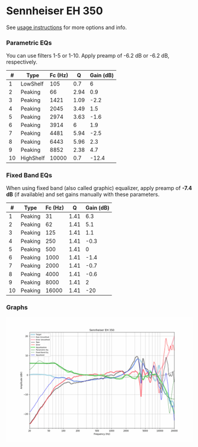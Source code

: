 # Sennheiser EH 350
See [usage instructions](https://github.com/jaakkopasanen/AutoEq#usage) for more options and info.

### Parametric EQs
You can use filters 1-5 or 1-10. Apply preamp of -6.2 dB or -6.2 dB, respectively.

|   # | Type      |   Fc (Hz) |    Q |   Gain (dB) |
|-----|-----------|-----------|------|-------------|
|   1 | LowShelf  |       105 | 0.7  |         6   |
|   2 | Peaking   |        66 | 2.94 |         0.9 |
|   3 | Peaking   |      1421 | 1.09 |        -2.2 |
|   4 | Peaking   |      2045 | 3.49 |         1.5 |
|   5 | Peaking   |      2974 | 3.63 |        -1.6 |
|   6 | Peaking   |      3914 | 6    |         1.9 |
|   7 | Peaking   |      4481 | 5.94 |        -2.5 |
|   8 | Peaking   |      6443 | 5.96 |         2.3 |
|   9 | Peaking   |      8852 | 2.38 |         4.7 |
|  10 | HighShelf |     10000 | 0.7  |       -12.4 |

### Fixed Band EQs
When using fixed band (also called graphic) equalizer, apply preamp of **-7.4 dB** (if available) and set gains manually with these parameters.

|   # | Type    |   Fc (Hz) |    Q |   Gain (dB) |
|-----|---------|-----------|------|-------------|
|   1 | Peaking |        31 | 1.41 |         6.3 |
|   2 | Peaking |        62 | 1.41 |         5.1 |
|   3 | Peaking |       125 | 1.41 |         1.1 |
|   4 | Peaking |       250 | 1.41 |        -0.3 |
|   5 | Peaking |       500 | 1.41 |         0   |
|   6 | Peaking |      1000 | 1.41 |        -1.4 |
|   7 | Peaking |      2000 | 1.41 |        -0.7 |
|   8 | Peaking |      4000 | 1.41 |        -0.6 |
|   9 | Peaking |      8000 | 1.41 |         2   |
|  10 | Peaking |     16000 | 1.41 |       -20   |

### Graphs
![](./Sennheiser%20EH%20350.png)
